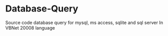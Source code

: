 # Database-Query
Source code database query for mysql, ms access, sqlite and sql server
In VBNet 20008 language
